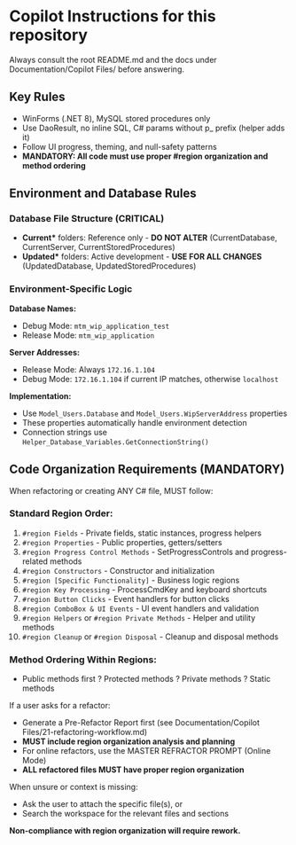 # Copilot Instructions for this repository

Always consult the root README.md and the docs under Documentation/Copilot Files/ before answering.

## Key Rules
- WinForms (.NET 8), MySQL stored procedures only
- Use DaoResult<T>, no inline SQL, C# params without p_ prefix (helper adds it)
- Follow UI progress, theming, and null-safety patterns
- **MANDATORY: All code must use proper #region organization and method ordering**

## Environment and Database Rules

### **Database File Structure** (CRITICAL)
- **Current\*** folders: Reference only - **DO NOT ALTER** (CurrentDatabase, CurrentServer, CurrentStoredProcedures)
- **Updated\*** folders: Active development - **USE FOR ALL CHANGES** (UpdatedDatabase, UpdatedStoredProcedures)

### **Environment-Specific Logic**
**Database Names:**
- Debug Mode: `mtm_wip_application_test`
- Release Mode: `mtm_wip_application`

**Server Addresses:**
- Release Mode: Always `172.16.1.104`
- Debug Mode: `172.16.1.104` if current IP matches, otherwise `localhost`

**Implementation:**
- Use `Model_Users.Database` and `Model_Users.WipServerAddress` properties
- These properties automatically handle environment detection
- Connection strings use `Helper_Database_Variables.GetConnectionString()`

## Code Organization Requirements (MANDATORY)

When refactoring or creating ANY C# file, MUST follow:

### **Standard Region Order:**
1. `#region Fields` - Private fields, static instances, progress helpers
2. `#region Properties` - Public properties, getters/setters  
3. `#region Progress Control Methods` - SetProgressControls and progress-related methods
4. `#region Constructors` - Constructor and initialization
5. `#region [Specific Functionality]` - Business logic regions
6. `#region Key Processing` - ProcessCmdKey and keyboard shortcuts
7. `#region Button Clicks` - Event handlers for button clicks
8. `#region ComboBox & UI Events` - UI event handlers and validation
9. `#region Helpers` or `#region Private Methods` - Helper and utility methods
10. `#region Cleanup` or `#region Disposal` - Cleanup and disposal methods

### **Method Ordering Within Regions:**
- Public methods first ? Protected methods ? Private methods ? Static methods

If a user asks for a refactor:
- Generate a Pre-Refactor Report first (see Documentation/Copilot Files/21-refactoring-workflow.md)
- **MUST include region organization analysis and planning**
- For online refactors, use the MASTER REFRACTOR PROMPT (Online Mode)
- **ALL refactored files MUST have proper region organization**

When unsure or context is missing:
- Ask the user to attach the specific file(s), or
- Search the workspace for the relevant files and sections

**Non-compliance with region organization will require rework.**

